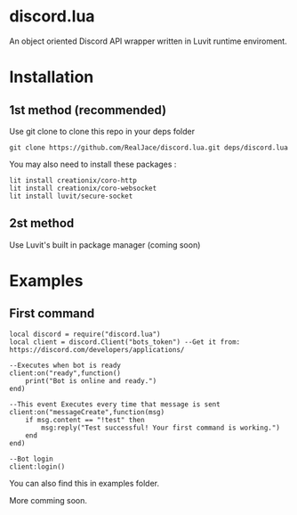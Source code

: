 # discord.lua
An object oriented Discord API wrapper written in Luvit runtime enviroment.

# Installation
## 1st method (recommended)
Use git clone to clone this repo in your deps folder

```
git clone https://github.com/RealJace/discord.lua.git deps/discord.lua
```
You may also need to install these packages : 

```
lit install creationix/coro-http
lit install creationix/coro-websocket
lit install luvit/secure-socket
```
## 2st method
Use Luvit's built in package manager (coming soon)

# Examples

## First command

```
local discord = require("discord.lua")
local client = discord.Client("bots_token") --Get it from: https://discord.com/developers/applications/

--Executes when bot is ready 
client:on("ready",function()
    print("Bot is online and ready.")
end)

--This event Executes every time that message is sent
client:on("messageCreate",function(msg)
    if msg.content == "!test" then
        msg:reply("Test successful! Your first command is working.")
    end
end)

--Bot login
client:login()
```

You can also find this in examples folder.

More comming soon.